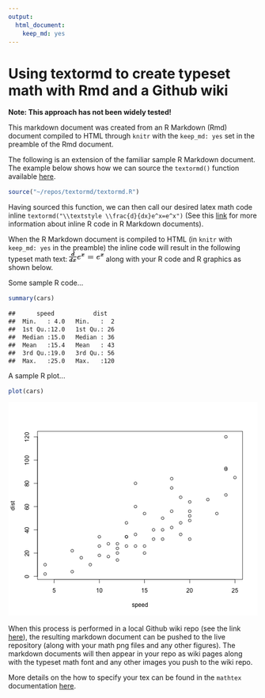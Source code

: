 ```yaml
---
output:
  html_document:
    keep_md: yes
---
```


Using textormd to create typeset math with Rmd and a Github wiki
========================================================

**Note: This approach has not been widely tested!**

This markdown document was created from an R Markdown (Rmd) document compiled to HTML through `knitr` with the `keep_md: yes` set in the preamble of the Rmd document.  

The following is an extension of the familiar sample R Markdown document. The example below shows how we can source the `textormd()` function available [here](https://github.com/mienkoja/textormd).


```r
source("~/repos/textormd/textormd.R")
```


Having sourced this function, we can then call our desired latex math code inline `textormd("\\textstyle \\frac{d}{dx}e^x=e^x")` (See this [link](https://support.rstudio.com/hc/en-us/articles/200552086-Using-R-Markdown?version=0.98.490&mode=desktop) for more information about inline R code in R Markdown documents).

When the R Markdown document is compiled to HTML (in `knitr` with `keep_md: yes` in the preamble) the inline code will result in the following typeset math text: ![](figure/5c746578747374796c65205c667261637b647d7b64787d655e783d655e78.png) along with your R code and R graphics as shown below. 

Some sample R code...


```r
summary(cars)
```

```
##      speed           dist    
##  Min.   : 4.0   Min.   :  2  
##  1st Qu.:12.0   1st Qu.: 26  
##  Median :15.0   Median : 36  
##  Mean   :15.4   Mean   : 43  
##  3rd Qu.:19.0   3rd Qu.: 56  
##  Max.   :25.0   Max.   :120
```


A sample R plot...


```r
plot(cars)
```

![plot of chunk unnamed-chunk-3](figure/unnamed-chunk-3.png) 


When this process is performed in a local Github wiki repo (see the link [here](https://help.github.com/articles/adding-and-editing-wiki-pages-locally/)), the resulting markdown document can be pushed to the live repository (along with your math png files and any other figures). The markdown documents will then appear in your repo as wiki pages along with the typeset math font and any other images you push to the wiki repo.  

More details on the how to specify your tex can be found in the `mathtex` documentation [here](http://www.forkosh.com/mathtex.html).

